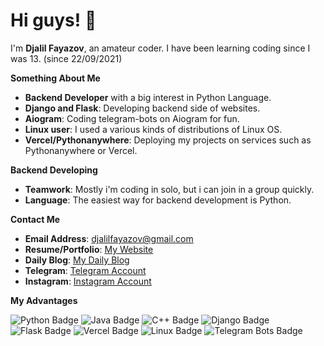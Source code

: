 # Hi guys! 👋

I'm **Djalil Fayazov**, an amateur coder. I have been learning coding since I was 13. (since 22/09/2021)


**Something About Me**

-  **Backend Developer** with a big interest in Python Language.
-  **Django and Flask**: Developing backend side of websites.
-  **Aiogram**: Coding telegram-bots on Aiogram for fun.
-  **Linux user**: I used a various kinds of distributions of Linux OS.
-  **Vercel/Pythonanywhere**: Deploying my projects on services such as Pythonanywhere or Vercel.


**Backend Developing**

-  **Teamwork**: Mostly i'm coding in solo, but i can join in a group quickly.
-  **Language**: The easiest way for backend development is Python.


**Contact Me**

-  **Email Address**: [djalilfayazov@gmail.com](mail:djalilfayazov@gmail.com)
-  **Resume/Portfolio**: [My Website](https://djalilfayazov.vercel.app)
-  **Daily Blog**: [My Daily Blog](https://t.me/everydayroutines)
-  **Telegram**: [Telegram Account](https://t.me/djalilfayazov)
-  **Instagram**: [Instagram Account](https://instagram.com/djalil.workspace)


**My Advantages**

![Python Badge](https://img.shields.io/badge/Python-3776AB.svg?style=for-the-badge&logo=python&logoColor=white)
![Java Badge](https://img.shields.io/badge/Java-007396.svg?style=for-the-badge&logo=java&logoColor=white)
![C++ Badge](https://img.shields.io/badge/C++-00599C.svg?style=for-the-badge&logo=c%2B%2B&logoColor=white)
![Django Badge](https://img.shields.io/badge/Django-092E20.svg?style=for-the-badge&logo=django&logoColor=white)
![Flask Badge](https://img.shields.io/badge/Flask-000000.svg?style=for-the-badge&logo=flask&logoColor=white)
![Vercel Badge](https://img.shields.io/badge/Vercel-000000.svg?style=for-the-badge&logo=vercel&logoColor=white)
![Linux Badge](https://img.shields.io/badge/Linux-FCC624.svg?style=for-the-badge&logo=linux&logoColor=black)
![Telegram Bots Badge](https://img.shields.io/badge/Telegram_Bots-26A5E4.svg?style=for-the-badge&logo=telegram&logoColor=white)

